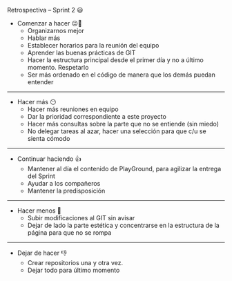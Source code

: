 Retrospectiva – Sprint 2 😃
- Comenzar a hacer 😐🤛
	- Organizarnos mejor
	- Hablar más
	- Establecer horarios para la reunión del equipo
	- Aprender las buenas prácticas de GIT
	- Hacer la estructura principal desde el primer día y no a último momento. Respetarlo
	- Ser más ordenado en el código de manera que los demás puedan entender

<hr>

- Hacer más 😶
	- Hacer más reuniones en equipo
	- Dar la prioridad correspondiente a este proyecto
	- Hacer más consultas sobre la parte que no se entiende (sin miedo)
	- No delegar tareas al azar, hacer una selección para que c/u se sienta cómodo

<hr>

- Continuar haciendo 👍
	- Mantener al día el contenido de PlayGround, para agilizar la entrega del Sprint
	- Ayudar a los compañeros
	- Mantener la predisposición 

<hr>

- Hacer menos 🙏
	- Subir modificaciones al GIT sin avisar
	- Dejar de lado la parte estética y concentrarse en la estructura de la página para que no se rompa

<hr>

- Dejar de hacer 👎
	- Crear repositorios una y otra vez.
	- Dejar todo para último momento